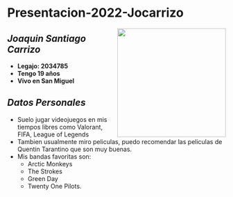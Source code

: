 # **Presentacion-2022-Jocarrizo**
<div class="pull-right"><img src="https://user-images.githubusercontent.com/102752282/161867473-84c54b56-f993-4354-951a-0501ce9b4c12.jpeg"alt="" width="250" height="auto" align="right"></div/>

## **_Joaquin Santiago Carrizo_** 

- **Legajo: 2034785**
- **Tengo 19 años**
- **Vivo en San Miguel** 
## **_Datos Personales_**

- Suelo jugar videojuegos en mis tiempos libres como Valorant, FIFA, League of Legends
- Tambien usualmente miro peliculas, puedo recomendar las peliculas de Quentin Tarantino que son muy buenas.
- Mis bandas favoritas son:
  - Arctic Monkeys
  - The Strokes
  - Green Day
  - Twenty One Pilots.

